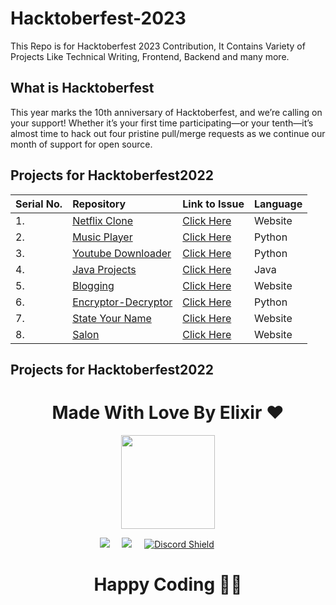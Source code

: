# Hacktoberfest-2023
This Repo is for Hacktoberfest 2023 Contribution, It Contains Variety of Projects Like Technical Writing, Frontend, Backend and many more.

## What is Hacktoberfest

This year marks the 10th anniversary of Hacktoberfest, and we’re calling on your support! Whether it’s your first time participating—or your tenth—it’s almost time to hack out four pristine pull/merge requests as we continue our month of support for open source.

## Projects for Hacktoberfest2022

| Serial No. | Repository| Link to Issue  | Language |
|:--|:--|:--|:--|
| 1. | [Netflix Clone](https://github.com/ElixirTechCommunity/Netflix-clone) | [Click Here](https://github.com/ElixirTechCommunity/Netflix-clone/issues) | Website  |
| 2. | [Music Player](https://github.com/ElixirTechCommunity/Music) | [Click Here](https://github.com/ElixirTechCommunity/Music/issues) | Python  |
| 3. | [Youtube Downloader](https://github.com/ElixirTechCommunity/youtube-downloader) | [Click Here](https://github.com/ElixirTechCommunity/youtube-downloader/issues) | Python |
| 4. | [Java Projects](https://github.com/ElixirTechCommunity/java-projects) | [Click Here](https://github.com/ElixirTechCommunity/java-projects/issues) | Java  |
| 5. | [Blogging](https://github.com/ElixirTechCommunity/Blogging) | [Click Here](https://github.com/ElixirTechCommunity/Blogging/issues) | Website  |
| 6. | [Encryptor-Decryptor](https://github.com/ElixirTechCommunity/EncryptDecrypt) | [Click Here](https://github.com/ElixirTechCommunity/EncryptDecrypt/issues) | Python  |
| 7. | [State Your Name](https://github.com/ElixirTechCommunity/StateYourName) | [Click Here](https://github.com/RamGoel/cdnExtension/issues) | Website  |
| 8. | [Salon](https://github.com/ElixirTechCommunity/salon) | [Click Here](https://github.com/RamGoel/cdnExtension/issues) | Website  |




  




## Projects for Hacktoberfest2022


<h1 align=center> Made With Love By Elixir ❤️ </h1>
<p align="center">
  <a href="https://www.elixircommunity.live/"><img src="https://avatars.githubusercontent.com/ElixirTechCommunity" width=150px height=150px /></a>

<p align="center">
 <img src="https://img.shields.io/badge/twitter-%231DA1F2.svg?&style=for-the-badge&logo=twitter&logoColor=white" /></a>&nbsp;&nbsp;&nbsp;&nbsp;
  <a href="mailto:elixirtechcommunity@gmail.com,%20From%20Github"><img src="https://img.shields.io/badge/gmail-%23D14836.svg?&style=for-the-badge&logo=gmail&logoColor=white" /></a>&nbsp;&nbsp;&nbsp;&nbsp;
  <a href="https://discord.com/invite/QZcKRtPf">
<img src="https://img.shields.io/discord/781467057807032323?label=Join%20Discord&style=for-the-badge" alt="Discord Shield"/></a>&nbsp;&nbsp;&nbsp;&nbsp;
 &nbsp;&nbsp;&nbsp;&nbsp;
</p>

<h1 align=center>Happy Coding 👨‍💻 </h1>
